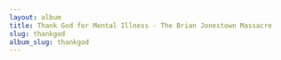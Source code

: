 ```yaml
---
layout: album
title: Thank God for Mental Illness - The Brian Jonestown Massacre
slug: thankgod
album_slug: thankgod
---
```

